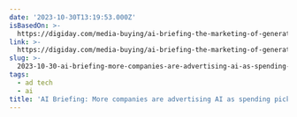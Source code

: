 ```yaml
---
date: '2023-10-30T13:19:53.000Z'
isBasedOn: >-
  https://digiday.com/media-buying/ai-briefing-the-marketing-of-generative-ai-has-only-just-begun/
link: >-
  https://digiday.com/media-buying/ai-briefing-the-marketing-of-generative-ai-has-only-just-begun/
slug: >-
  2023-10-30-ai-briefing-more-companies-are-advertising-ai-as-spending-picks-up-digid
tags:
  - ad tech
  - ai
title: 'AI Briefing: More companies are advertising AI as spending picks up - Digid'
---
```


